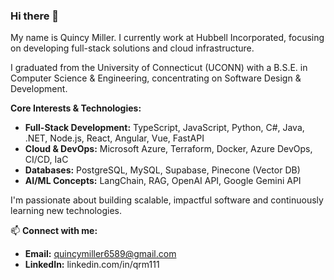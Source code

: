 ### Hi there 👋

My name is Quincy Miller. I currently work at Hubbell Incorporated, focusing on developing full-stack solutions and cloud infrastructure.

I graduated from the University of Connecticut (UCONN) with a B.S.E. in Computer Science & Engineering, concentrating on Software Design & Development.

**Core Interests & Technologies:**

*   **Full-Stack Development:** TypeScript, JavaScript, Python, C#, Java, .NET, Node.js, React, Angular, Vue, FastAPI
*   **Cloud & DevOps:** Microsoft Azure, Terraform, Docker, Azure DevOps, CI/CD, IaC
*   **Databases:** PostgreSQL, MySQL, Supabase, Pinecone (Vector DB)
*   **AI/ML Concepts:** LangChain, RAG, OpenAI API, Google Gemini API

I'm passionate about building scalable, impactful software and continuously learning new technologies.

📫 **Connect with me:**

*   **Email:** quincymiller6589@gmail.com
*   **LinkedIn:** linkedin.com/in/qrm111
